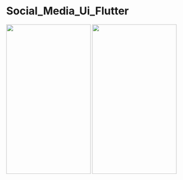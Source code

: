 # Social_Media_Ui_Flutter

<img src="https://user-images.githubusercontent.com/90302726/146132983-28470682-f24b-4d88-9d03-90578c368fbc.jpg" width="225" height="400">
<img src="https://user-images.githubusercontent.com/90302726/146135380-f7966fa8-b916-4949-a678-d80665876c11.jpg" width="225" height="400">

